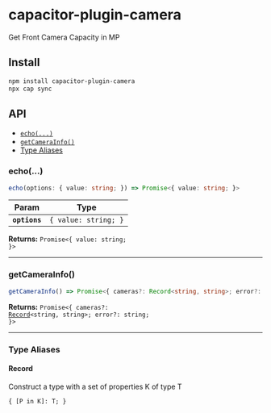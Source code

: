 # capacitor-plugin-camera

Get Front Camera Capacity in MP

## Install

```bash
npm install capacitor-plugin-camera
npx cap sync
```

## API

<docgen-index>

* [`echo(...)`](#echo)
* [`getCameraInfo()`](#getcamerainfo)
* [Type Aliases](#type-aliases)

</docgen-index>

<docgen-api>
<!--Update the source file JSDoc comments and rerun docgen to update the docs below-->

### echo(...)

```typescript
echo(options: { value: string; }) => Promise<{ value: string; }>
```

| Param         | Type                            |
| ------------- | ------------------------------- |
| **`options`** | <code>{ value: string; }</code> |

**Returns:** <code>Promise&lt;{ value: string; }&gt;</code>

--------------------


### getCameraInfo()

```typescript
getCameraInfo() => Promise<{ cameras?: Record<string, string>; error?: string; }>
```

**Returns:** <code>Promise&lt;{ cameras?: <a href="#record">Record</a>&lt;string, string&gt;; error?: string; }&gt;</code>

--------------------


### Type Aliases


#### Record

Construct a type with a set of properties K of type T

<code>{ [P in K]: T; }</code>

</docgen-api>
